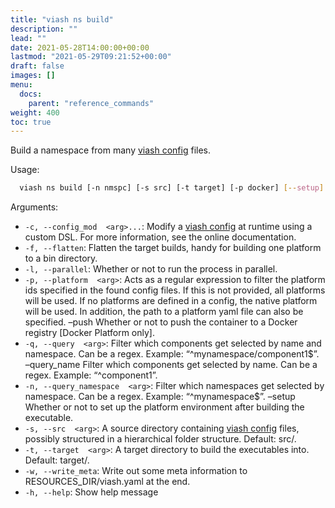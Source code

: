 ```yaml
---
title: "viash ns build"
description: ""
lead: ""
date: 2021-05-28T14:00:00+00:00
lastmod: "2021-05-29T09:21:52+00:00"
draft: false
images: []
menu:
  docs:
    parent: "reference_commands"
weight: 400
toc: true
---
```




Build a namespace from many [viash
config](/docs/reference_config/config) files.

Usage:

``` bash
  viash ns build [-n nmspc] [-s src] [-t target] [-p docker] [--setup] [---push] [--parallel] [--flatten]
```

Arguments:

-   `-c, --config_mod  <arg>...`: Modify a [viash
    config](/docs/reference_config/config) at runtime using a custom
    DSL. For more information, see the online documentation.
-   `-f, --flatten`: Flatten the target builds, handy for building one
    platform to a bin directory.
-   `-l, --parallel`: Whether or not to run the process in parallel.
-   `-p, --platform  <arg>`: Acts as a regular expression to filter the
    platform ids specified in the found config files. If this is not
    provided, all platforms will be used. If no platforms are defined in
    a config, the native platform will be used. In addition, the path to
    a platform yaml file can also be specified. –push Whether or not to
    push the container to a Docker registry \[Docker Platform only\].
-   `-q, --query  <arg>`: Filter which components get selected by name
    and namespace. Can be a regex. Example: “^mynamespace/component1$”.
    –query\_name <arg> Filter which components get selected by name. Can
    be a regex. Example: “^component1”.
-   `-n, --query_namespace  <arg>`: Filter which namespaces get selected
    by namespace. Can be a regex. Example: “^mynamespace$”. –setup
    Whether or not to set up the platform environment after building the
    executable.
-   `-s, --src  <arg>`: A source directory containing [viash
    config](/docs/reference_config/config) files, possibly structured in
    a hierarchical folder structure. Default: src/.
-   `-t, --target  <arg>`: A target directory to build the executables
    into. Default: target/.
-   `-w, --write_meta`: Write out some meta information to
    RESOURCES\_DIR/viash.yaml at the end.
-   `-h, --help`: Show help message
